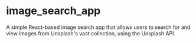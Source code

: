 # image_search_app
A simple React-based image search app that allows users to search for and view images from Unsplash's vast collection, using the Unsplash API.
